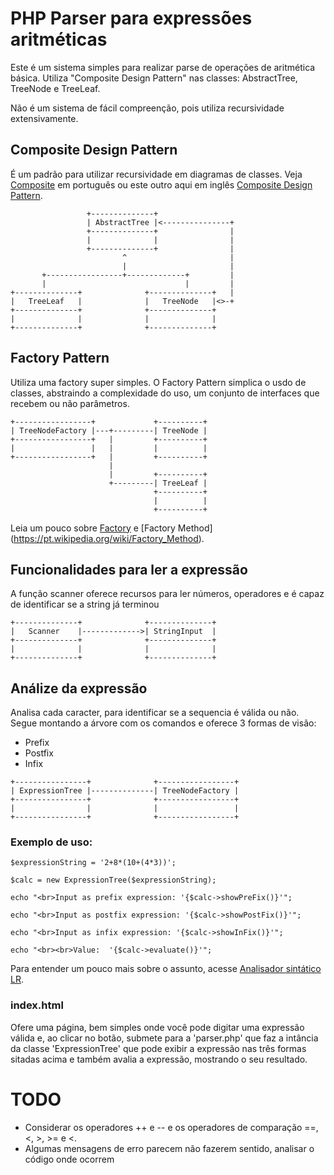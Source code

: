 # PHP Parser para expressões aritméticas

Este é um sistema simples para realizar parse de operações de aritmética básica.
Utiliza "Composite Design Pattern" nas classes: AbstractTree, TreeNode e TreeLeaf.

Não é um sistema de fácil compreenção, pois utiliza recursividade extensivamente.



## Composite Design Pattern

É um padrão para utilizar recursividade em diagramas de classes.
Veja [Composite](https://pt.wikipedia.org/wiki/Composite) em português
ou este outro aqui em inglês [Composite Design Pattern](https://sourcemaking.com/design_patterns/composite).

```
                 +--------------+
                 | AbstractTree |<---------------+
                 +--------------+                |
                 |              |                |
                 +--------------+                |
                         ^                       |
                         |                       |
       +-----------------+-------------+         |
       |                               |         |
+--------------+              +--------------+   |
|   TreeLeaf   |              |   TreeNode   |<>-+
+--------------+              +--------------+
|              |              |              |
+--------------+              +--------------+
```

## Factory Pattern

Utiliza uma factory super simples. O Factory Pattern simplica o usdo de classes,
abstraindo a complexidade do uso, um conjunto de interfaces que recebem ou não
parâmetros.

```
+-----------------+             +----------+
| TreeNodeFactory |---+---------| TreeNode |
+-----------------+   |         +----------+
|                 |   |         |          |
+-----------------+   |         +----------+
                      |
                      |         +----------+
                      +---------| TreeLeaf |
                                +----------+
                                |          |
                                +----------+

```


Leia um pouco sobre [Factory](https://pt.wikipedia.org/wiki/Abstract_Factory) e [Factory Method] (https://pt.wikipedia.org/wiki/Factory_Method).


## Funcionalidades para ler a expressão

A função scanner oferece recursos para ler números, operadores e é
capaz de identificar se a string já terminou

```
+--------------+              +--------------+
|   Scanner    |------------->| StringInput  |
+--------------+              +--------------+
|              |              |              |
+--------------+              +--------------+
```

## Análize da expressão

Analisa cada caracter, para identificar se a sequencia é válida ou não.
Segue montando a árvore com os comandos e oferece 3 formas de visão:
- Prefix
- Postfix
- Infix

```
+----------------+              +-----------------+
| ExpressionTree |--------------| TreeNodeFactory |
+----------------+              +-----------------+
|                |              |                 |
+----------------+              +-----------------+
```

### Exemplo de uso:

```
$expressionString = '2+8*(10+(4*3))';

$calc = new ExpressionTree($expressionString);

echo "<br>Input as prefix expression: '{$calc->showPreFix()}'";

echo "<br>Input as postfix expression: '{$calc->showPostFix()}'";

echo "<br>Input as infix expression: '{$calc->showInFix()}'";

echo "<br><br>Value:  '{$calc->evaluate()}'";
```

Para entender um pouco mais sobre o assunto, acesse [Analisador sintático LR](https://pt.wikipedia.org/wiki/Analisador_sint%C3%A1tico_LR).

### index.html

Ofere uma página, bem simples onde você pode digitar uma expressão válida e,
ao clicar no botão, submete para a 'parser.php' que faz a intância da classe
'ExpressionTree' que pode exibir a expressão nas três formas sitadas acima e
também avalia a expressão, mostrando o seu resultado.

# TODO

- Considerar os operadores ++ e -- e os operadores de comparação ==, <, >, >= e <.
- Algumas mensagens de erro parecem não fazerem sentido, analisar o código onde ocorrem

